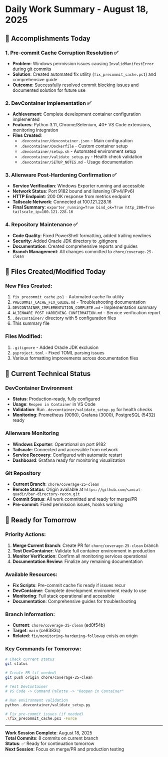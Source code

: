# Daily Work Summary - August 18, 2025

## 🎯 Accomplishments Today

### **1. Pre-commit Cache Corruption Resolution** ✅
- **Problem**: Windows permission issues causing `InvalidManifestError` during git commits
- **Solution**: Created automated fix utility (`fix_precommit_cache.ps1`) and comprehensive guide
- **Outcome**: Successfully resolved commit blocking issues and documented solution for future use

### **2. DevContainer Implementation** ✅  
- **Achievement**: Complete development container configuration implemented
- **Features**: Python 3.11, Chrome/Selenium, 40+ VS Code extensions, monitoring integration
- **Files Created**: 
  - `.devcontainer/devcontainer.json` - Main configuration
  - `.devcontainer/Dockerfile` - Custom container setup
  - `.devcontainer/setup.sh` - Automated environment setup
  - `.devcontainer/validate_setup.py` - Health check validation
  - `.devcontainer/SETUP_NOTES.md` - Usage documentation

### **3. Alienware Post-Hardening Confirmation** ✅
- **Service Verification**: Windows Exporter running and accessible
- **Network Status**: Port 9182 bound and listening (IPv4/IPv6)
- **HTTP Endpoint**: 200 OK response from metrics endpoint
- **Tailscale Network**: Connected at 100.121.228.16
- **Final Summary**: `exporter_running=True bind_ok=True http_200=True tailscale_ip=100.121.228.16`

### **4. Repository Maintenance** ✅
- **Code Quality**: Fixed PowerShell formatting, added trailing newlines
- **Security**: Added Oracle JDK directory to .gitignore
- **Documentation**: Created comprehensive reports and guides
- **Branch Management**: All changes committed to `chore/coverage-25-clean`

## 📁 Files Created/Modified Today

### New Files Created:
1. `fix_precommit_cache.ps1` - Automated cache fix utility
2. `PRECOMMIT_CACHE_FIX_GUIDE.md` - Troubleshooting documentation  
3. `DEVCONTAINER_IMPLEMENTATION_COMPLETE.md` - Implementation summary
4. `ALIENWARE_POST_HARDENING_CONFIRMATION.md` - Service verification report
5. `.devcontainer/` directory with 5 configuration files
6. This summary file

### Files Modified:
1. `.gitignore` - Added Oracle JDK exclusion
2. `pyproject.toml` - Fixed TOML parsing issues
3. Various formatting improvements across documentation files

## 🔧 Current Technical Status

### **DevContainer Environment**
- **Status**: Production-ready, fully configured
- **Usage**: `Reopen in Container` in VS Code
- **Validation**: Run `.devcontainer/validate_setup.py` for health checks
- **Monitoring**: Prometheus (9090), Grafana (3000), PostgreSQL (5432) ready

### **Alienware Monitoring**
- **Windows Exporter**: Operational on port 9182
- **Tailscale**: Connected and accessible from network
- **Service Recovery**: Configured with automatic restart
- **Dashboard**: Grafana ready for monitoring visualization

### **Git Repository**
- **Current Branch**: `chore/coverage-25-clean`
- **Remote Status**: Origin available at `https://github.com/samiat-quadir/bar-directory-recon.git`
- **Commit Status**: All work committed and ready for merge/PR
- **Pre-commit**: Fixed permission issues, hooks working

## 🚀 Ready for Tomorrow

### **Priority Actions**:
1. **Merge Current Branch**: Create PR for `chore/coverage-25-clean` branch
2. **Test DevContainer**: Validate full container environment in production
3. **Monitor Verification**: Confirm all monitoring services operational
4. **Documentation Review**: Finalize any remaining documentation

### **Available Resources**:
- **Fix Scripts**: Pre-commit cache fix ready if issues recur
- **DevContainer**: Complete development environment ready to use  
- **Monitoring**: Full stack operational and accessible
- **Documentation**: Comprehensive guides for troubleshooting

### **Branch Information**:
- **Current**: `chore/coverage-25-clean` (ed0f54b)
- **Target**: `main` (ce8383c)
- **Related**: `fix/monitoring-hardening-followup` exists on origin

### **Key Commands for Tomorrow**:
```bash
# Check current status
git status

# Create PR (if needed)
git push origin chore/coverage-25-clean

# Test DevContainer
# VS Code -> Command Palette -> "Reopen in Container"

# Run environment validation
python .devcontainer/validate_setup.py

# Fix pre-commit issues (if needed)  
.\fix_precommit_cache.ps1 -Force
```

---

**Work Session Complete**: August 18, 2025  
**Total Commits**: 8 commits on current branch  
**Status**: ✅ Ready for continuation tomorrow  
**Next Session**: Focus on merge/PR and production testing